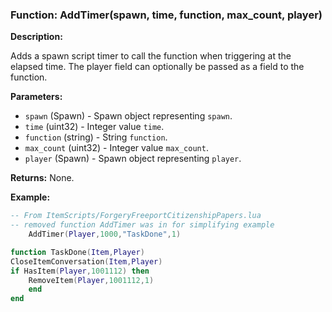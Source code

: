 ### Function: AddTimer(spawn, time, function, max_count, player)

**Description:**

Adds a spawn script timer to call the function when triggering at the elapsed time.  The player field can optionally be passed as a field to the function.

**Parameters:**
- `spawn` (Spawn) - Spawn object representing `spawn`.
- `time` (uint32) - Integer value `time`.
- `function` (string) - String `function`.
- `max_count` (uint32) - Integer value `max_count`.
- `player` (Spawn) - Spawn object representing `player`.

**Returns:** None.

**Example:**

```lua
-- From ItemScripts/ForgeryFreeportCitizenshipPapers.lua
-- removed function AddTimer was in for simplifying example
    AddTimer(Player,1000,"TaskDone",1)

function TaskDone(Item,Player)
CloseItemConversation(Item,Player)
if HasItem(Player,1001112) then
    RemoveItem(Player,1001112,1)
    end
end

```
